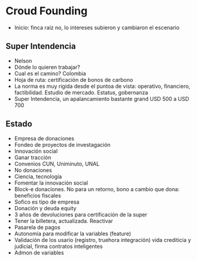 # Croud Founding

- Inicio: finca raíz no, lo intereses subieron y cambiaron el escenario

## Super Intendencia

- Nelson
- Dónde lo quieren trabajar?
- Cual es el camino? Colombia
- Hoja de ruta: certificación de bonos de carbono
- La norma es muy rigida desde el puntoa de vista: operativo, financiero, factibilidad. Estudio de mercado. Estatus, gobernanza
- Super Intendencia, un apalancamiento bastante grand USD 500 a USD 700

## Estado

- Empresa de donaciones
- Fondeo de proyectos de investagación
- Innovación social
- Ganar tracción
- Convenios CUN, Uniminuto, UNAL
- No donaciones
- Ciencia, tecnología
- Fomentar la innovación social
- Block-e donaciones. No para un retorno, bono a cambio que dona: beneficios fiscales
- Sofico es tipo de empresa
- Donación y deuda equity
- 3 años de devoluciones para certificación de la super
- Tener la billetera, actualizada. Reactivar
- Pasarela de pagos
- Autonomía para modificar la variables (feature)
- Validación de los usario (registro, truehora integración) vida crediticia y judicial, firma contratos inteligentes
- Admon de variables

